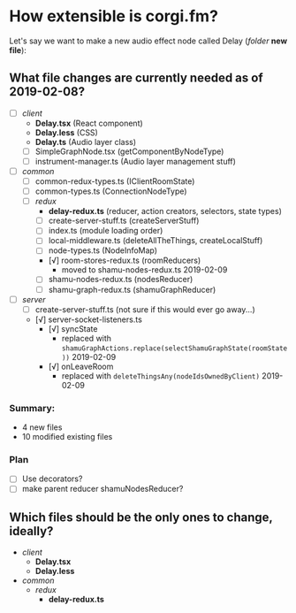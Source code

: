 How extensible is corgi.fm?
=========================

Let's say we want to make a new audio effect node called Delay (*folder* **new file**):

## What file changes are currently needed as of 2019-02-08?
- [ ] *client*
	- **Delay.tsx** (React component)
	- **Delay.less** (CSS)
	- **Delay.ts** (Audio layer class)
	- [ ] SimpleGraphNode.tsx (getComponentByNodeType)
	- [ ] instrument-manager.ts (Audio layer management stuff)
- [ ] *common*
	- [ ] common-redux-types.ts (IClientRoomState)
	- [ ] common-types.ts (ConnectionNodeType)
	- [ ] *redux*
		- **delay-redux.ts** (reducer, action creators, selectors, state types)
		- [ ] create-server-stuff.ts (createServerStuff)
		- [ ] index.ts (module loading order)
		- [ ] local-middleware.ts (deleteAllTheThings, createLocalStuff)
		- [ ] node-types.ts (NodeInfoMap)
		- [√] room-stores-redux.ts (roomReducers)
			- moved to shamu-nodes-redux.ts 2019-02-09
		- [ ] shamu-nodes-redux.ts (nodesReducer)
		- [ ] shamu-graph-redux.ts (shamuGraphReducer)
- [ ] *server*
	- [ ] create-server-stuff.ts (not sure if this would ever go away...)
	- [√] server-socket-listeners.ts
		- [√] syncState
			- replaced with `shamuGraphActions.replace(selectShamuGraphState(roomState))` 2019-02-09
		- [√] onLeaveRoom
			- replaced with `deleteThingsAny(nodeIdsOwnedByClient)` 2019-02-09

### Summary:
- 4 new files
- 10 modified existing files

### Plan
- [ ] Use decorators?
- [ ] make parent reducer shamuNodesReducer?

## Which files should be the only ones to change, ideally?
- *client*
	- **Delay.tsx**
	- **Delay.less**
- *common*
	- *redux*
		- **delay-redux.ts**
